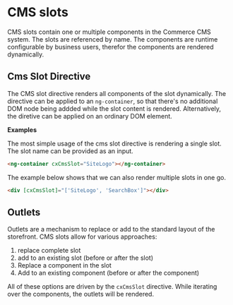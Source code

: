 # CMS slots
CMS slots contain one or multiple components in the Commerce CMS system. The slots are referenced by name. The components are runtime configurable by business users, therefor the components are rendered dynamically. 

## Cms Slot Directive
The CMS slot directive renders all components of the slot dynamically. The directive can be applied to an `ng-container`, so that there's no additional DOM node being addded while the slot content is rendered. Alternatively, the diretive can be applied on an ordinary DOM element. 

**Examples**

The most simple usage of the cms slot directive is rendering a single slot. The slot name can be provided as an input. 

```html
<ng-container cxCmsSlot="SiteLogo"></ng-container>
```

The example below shows that we can also render multiple slots in one go. 
```html
<div [cxCmsSlot]="['SiteLogo', 'SearchBox']"></div>
```

## Outlets
Outlets are a mechanism to replace or add to the standard layout of the storefront. CMS slots allow for various approaches:
1. replace complete slot
2. add to an existing slot (before or after the slot)
3. Replace a component in the slot
4. Add to an existing component (before or after the component)

All of these options are driven by the `cxCmsSlot` directive. While iterating over the components, the outlets will be rendered. 
